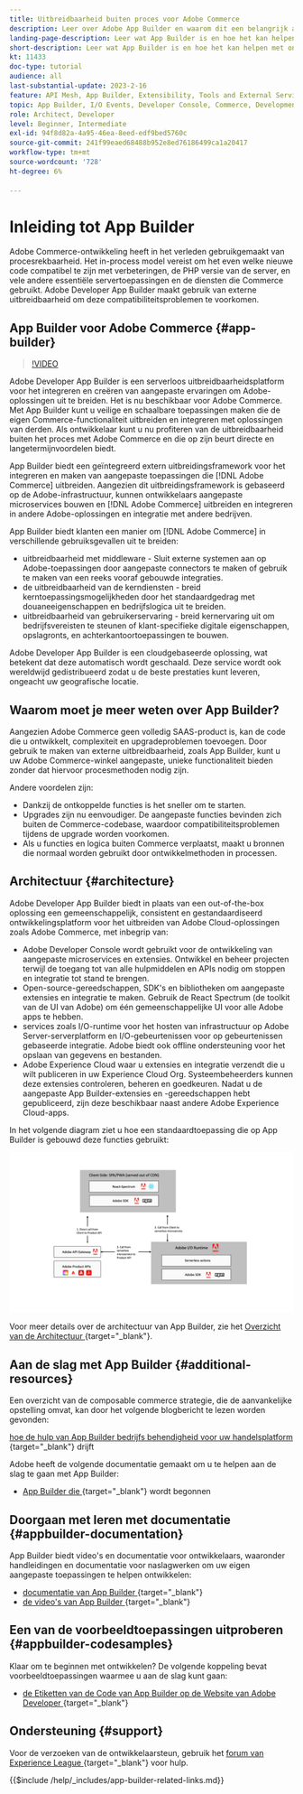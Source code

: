 ```yaml
---
title: Uitbreidbaarheid buiten proces voor Adobe Commerce
description: Leer over Adobe App Builder en waarom dit een belangrijk aspect is van uitbreidbaarheid zonder processen.
landing-page-description: Leer wat App Builder is en hoe het kan helpen met ontwikkelingsstrategieën voor Adobe Commerce.
short-description: Leer wat App Builder is en hoe het kan helpen met ontwikkelingsstrategieën voor Adobe Commerce.
kt: 11433
doc-type: tutorial
audience: all
last-substantial-update: 2023-2-16
feature: API Mesh, App Builder, Extensibility, Tools and External Services, Backend Development
topic: App Builder, I/O Events, Developer Console, Commerce, Development, Integrations
role: Architect, Developer
level: Beginner, Intermediate
exl-id: 94f8d82a-4a95-46ea-8eed-edf9bed5760c
source-git-commit: 241f99eaed68488b952e8ed76186499ca1a20417
workflow-type: tm+mt
source-wordcount: '728'
ht-degree: 6%

---
```


# Inleiding tot App Builder

Adobe Commerce-ontwikkeling heeft in het verleden gebruikgemaakt van procesrekbaarheid. Het in-process model vereist om het even welke nieuwe code compatibel te zijn met verbeteringen, de PHP versie van de server, en vele andere essentiële servertoepassingen en de diensten die Commerce gebruikt. Adobe Developer App Builder maakt gebruik van externe uitbreidbaarheid om deze compatibiliteitsproblemen te voorkomen.

## App Builder voor Adobe Commerce {#app-builder}

>[!VIDEO](https://video.tv.adobe.com/v/3412839?quality=12&learn=on)

Adobe Developer App Builder is een serverloos uitbreidbaarheidsplatform voor het integreren en creëren van aangepaste ervaringen om Adobe-oplossingen uit te breiden. Het is nu beschikbaar voor Adobe Commerce. Met App Builder kunt u veilige en schaalbare toepassingen maken die de eigen Commerce-functionaliteit uitbreiden en integreren met oplossingen van derden. Als ontwikkelaar kunt u nu profiteren van de uitbreidbaarheid buiten het proces met Adobe Commerce en die op zijn beurt directe en langetermijnvoordelen biedt.

App Builder biedt een geïntegreerd extern uitbreidingsframework voor het integreren en maken van aangepaste toepassingen die [!DNL Adobe Commerce] uitbreiden. Aangezien dit uitbreidingsframework is gebaseerd op de Adobe-infrastructuur, kunnen ontwikkelaars aangepaste microservices bouwen en [!DNL Adobe Commerce] uitbreiden en integreren in andere Adobe-oplossingen en integratie met andere bedrijven.

App Builder biedt klanten een manier om [!DNL Adobe Commerce] in verschillende gebruiksgevallen uit te breiden:

* uitbreidbaarheid met middleware - Sluit externe systemen aan op Adobe-toepassingen door aangepaste connectors te maken of gebruik te maken van een reeks vooraf gebouwde integraties.
* de uitbreidbaarheid van de kerndiensten - breid kerntoepassingsmogelijkheden door het standaardgedrag met douaneeigenschappen en bedrijfslogica uit te breiden.
* uitbreidbaarheid van gebruikerservaring - breid kernervaring uit om bedrijfsvereisten te steunen of klant-specifieke digitale eigenschappen, opslagronts, en achterkantoortoepassingen te bouwen.

Adobe Developer App Builder is een cloudgebaseerde oplossing, wat betekent dat deze automatisch wordt geschaald. Deze service wordt ook wereldwijd gedistribueerd zodat u de beste prestaties kunt leveren, ongeacht uw geografische locatie.

## Waarom moet je meer weten over App Builder?

Aangezien Adobe Commerce geen volledig SAAS-product is, kan de code die u ontwikkelt, complexiteit en upgradeproblemen toevoegen. Door gebruik te maken van externe uitbreidbaarheid, zoals App Builder, kunt u uw Adobe Commerce-winkel aangepaste, unieke functionaliteit bieden zonder dat hiervoor procesmethoden nodig zijn.

Andere voordelen zijn:

* Dankzij de ontkoppelde functies is het sneller om te starten.
* Upgrades zijn nu eenvoudiger. De aangepaste functies bevinden zich buiten de Commerce-codebase, waardoor compatibiliteitsproblemen tijdens de upgrade worden voorkomen.
* Als u functies en logica buiten Commerce verplaatst, maakt u bronnen die normaal worden gebruikt door ontwikkelmethoden in processen.

## Architectuur {#architecture}

Adobe Developer App Builder biedt in plaats van een out-of-the-box oplossing een gemeenschappelijk, consistent en gestandaardiseerd ontwikkelingsplatform voor het uitbreiden van Adobe Cloud-oplossingen zoals Adobe Commerce, met inbegrip van:

* Adobe Developer Console wordt gebruikt voor de ontwikkeling van aangepaste microservices en extensies. Ontwikkel en beheer projecten terwijl de toegang tot van alle hulpmiddelen en APIs nodig om stoppen en integratie tot stand te brengen.
* Open-source-gereedschappen, SDK&#39;s en bibliotheken om aangepaste extensies en integratie te maken. Gebruik de React Spectrum (de toolkit van de UI van Adobe) om één gemeenschappelijke UI voor alle Adobe apps te hebben.
* services zoals I/O-runtime voor het hosten van infrastructuur op Adobe Server-serverplatform en I/O-gebeurtenissen voor op gebeurtenissen gebaseerde integratie. Adobe biedt ook offline ondersteuning voor het opslaan van gegevens en bestanden.
* Adobe Experience Cloud waar u extensies en integratie verzendt die u wilt publiceren in uw Experience Cloud Org. Systeembeheerders kunnen deze extensies controleren, beheren en goedkeuren. Nadat u de aangepaste App Builder-extensies en -gereedschappen hebt gepubliceerd, zijn deze beschikbaar naast andere Adobe Experience Cloud-apps.

In het volgende diagram ziet u hoe een standaardtoepassing die op App Builder is gebouwd deze functies gebruikt:

![ Architectuur ](/help/assets/app-builder/app-builder-architecture.jpeg)

Voor meer details over de architectuur van App Builder, zie het [ Overzicht van de Architectuur ](https://developer.adobe.com/app-builder/docs/guides/) {target="_blank"}.

## Aan de slag met App Builder {#additional-resources}

Een overzicht van de composable commerce strategie, die de aanvankelijke opstelling omvat, kan door het volgende blogbericht te lezen worden gevonden:

[ hoe de hulp van App Builder bedrijfs behendigheid voor uw handelsplatform ](https://business.adobe.com/blog/how-to/how-app-builder-helps-you-implement-a-composable-commerce-strategy) {target="_blank"} drijft

Adobe heeft de volgende documentatie gemaakt om u te helpen aan de slag te gaan met App Builder:

* [ App Builder die ](https://developer.adobe.com/app-builder/docs/getting_started/) {target="_blank"} wordt begonnen

## Doorgaan met leren met documentatie {#appbuilder-documentation}

App Builder biedt video&#39;s en documentatie voor ontwikkelaars, waaronder handleidingen en documentatie voor naslagwerken om uw eigen aangepaste toepassingen te helpen ontwikkelen:

* [ documentatie van App Builder ](https://developer.adobe.com/app-builder/docs/overview/) {target="_blank"}
* [ de video&#39;s van App Builder ](https://www.youtube.com/playlist?list=PLcVEYUqU7VRfDij-Jbjyw8S8EzW073F_o) {target="_blank"}

## Een van de voorbeeldtoepassingen uitproberen {#appbuilder-codesamples}

Klaar om te beginnen met ontwikkelen? De volgende koppeling bevat voorbeeldtoepassingen waarmee u aan de slag kunt gaan:

* [ de Etiketten van de Code van App Builder op de Website van Adobe Developer ](https://developer.adobe.com/app-builder/docs/resources/) {target="_blank"}

## Ondersteuning {#support}

Voor de verzoeken van de ontwikkelaarsteun, gebruik het [ forum van Experience League ](https://experienceleaguecommunities.adobe.com/t5/app-builder/ct-p/project-firefly) {target="_blank"} voor hulp.

{{$include /help/_includes/app-builder-related-links.md}}
